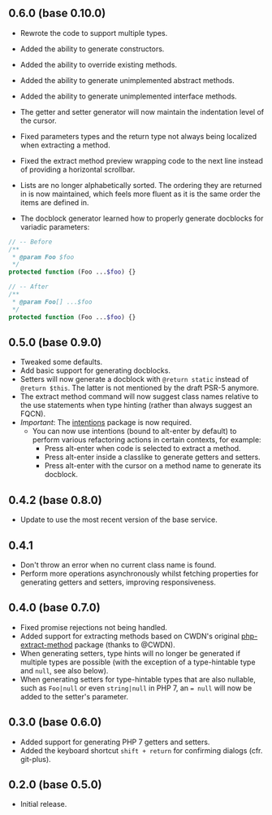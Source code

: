 ## 0.6.0 (base 0.10.0)
* Rewrote the code to support multiple types.
* Added the ability to generate constructors.
* Added the ability to override existing methods.
* Added the ability to generate unimplemented abstract methods.
* Added the ability to generate unimplemented interface methods.
* The getter and setter generator will now maintain the indentation level of the cursor.
* Fixed parameters types and the return type not always being localized when extracting a method.
* Fixed the extract method preview wrapping code to the next line instead of providing a horizontal scrollbar.
* Lists are no longer alphabetically sorted. The ordering they are returned in is now maintained, which feels more fluent as it is the same order the items are defined in.

* The docblock generator learned how to properly generate docblocks for variadic parameters:

```php
// -- Before
/**
 * @param Foo $foo
 */
protected function (Foo ...$foo) {}

// -- After
/**
 * @param Foo[] ...$foo
 */
protected function (Foo ...$foo) {}
```

## 0.5.0 (base 0.9.0)
* Tweaked some defaults.
* Add basic support for generating docblocks.
* Setters will now generate a docblock with `@return static` instead of `@return $this`. The latter is not mentioned by the draft PSR-5 anymore.
* The extract method command will now suggest class names relative to the use statements when type hinting (rather than always suggest an FQCN).
* *Important*: The [intentions](https://github.com/steelbrain/intentions) package is now required.
  * You can now use intentions (bound to alt-enter by default) to perform various refactoring actions in certain contexts, for example:
    * Press alt-enter when code is selected to extract a method.
    * Press alt-enter inside a classlike to generate getters and setters.
    * Press alt-enter with the cursor on a method name to generate its docblock.

## 0.4.2 (base 0.8.0)
* Update to use the most recent version of the base service.

## 0.4.1
* Don't throw an error when no current class name is found.
* Perform more operations asynchronously whilst fetching properties for generating getters and setters, improving responsiveness.

## 0.4.0 (base 0.7.0)
* Fixed promise rejections not being handled.
* Added support for extracting methods based on CWDN's original [php-extract-method](https://github.com/CWDN/php-extract-method) package (thanks to @CWDN).
* When generating setters, type hints will no longer be generated if multiple types are possible (with the exception of a type-hintable type and `null`, see also below).
* When generating setters for type-hintable types that are also nullable, such as `Foo|null` or even `string|null` in PHP 7, an `= null` will now be added to the setter's parameter.

## 0.3.0 (base 0.6.0)
* Added support for generating PHP 7 getters and setters.
* Added the keyboard shortcut `shift + return` for confirming dialogs (cfr. git-plus).

## 0.2.0 (base 0.5.0)
* Initial release.

